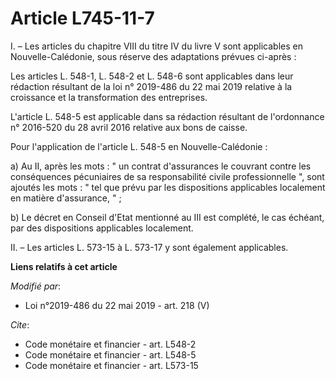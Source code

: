 # Article L745-11-7

I. – Les articles du chapitre VIII du titre IV du livre V sont applicables en Nouvelle-Calédonie, sous réserve des
adaptations prévues ci-après : 

Les articles L. 548-1, L. 548-2 et L. 548-6 sont applicables dans leur rédaction résultant de la loi n° 2019-486 du 22 mai
2019 relative à la croissance et la transformation des entreprises.

L'article L. 548-5 est applicable dans sa rédaction résultant de l'ordonnance n° 2016-520 du 28 avril 2016 relative aux bons
de caisse.

Pour l'application de l'article L. 548-5 en Nouvelle-Calédonie :

a) Au II, après les mots : " un contrat d'assurances le couvrant contre les conséquences pécuniaires de sa responsabilité
civile professionnelle ", sont ajoutés les mots : " tel que prévu par les dispositions applicables localement en matière
d'assurance, " ;

b) Le décret en Conseil d'Etat mentionné au III est complété, le cas échéant, par des dispositions applicables localement.

II. – Les articles L. 573-15 à L. 573-17 y sont également applicables.

**Liens relatifs à cet article**

_Modifié par_:

  - Loi n°2019-486 du 22 mai 2019 - art. 218 (V)

_Cite_:

  - Code monétaire et financier - art. L548-2
  - Code monétaire et financier - art. L548-5
  - Code monétaire et financier - art. L573-15
